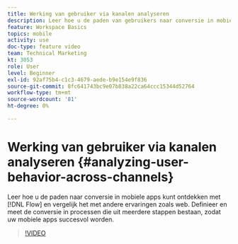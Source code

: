 ```yaml
---
title: Werking van gebruiker via kanalen analyseren
description: Leer hoe u de paden van gebruikers naar conversie in mobiele apps kunt ontdekken met behulp van Flow en deze kunt vergelijken met andere ervaringen, zoals web. Definieer en meet de conversie in processen die uit meerdere stappen bestaan, zodat uw mobiele apps succesvol worden.
feature: Workspace Basics
topics: mobile
activity: use
doc-type: feature video
team: Technical Marketing
kt: 3053
role: User
level: Beginner
exl-id: 92af75b4-c1c3-4679-aede-b9e154e9f836
source-git-commit: 8fc641743bc9e07b838a22ca64ccc15344d52764
workflow-type: tm+mt
source-wordcount: '81'
ht-degree: 0%

---
```


# Werking van gebruiker via kanalen analyseren {#analyzing-user-behavior-across-channels}

Leer hoe u de paden naar conversie in mobiele apps kunt ontdekken met [!DNL Flow] en vergelijk het met andere ervaringen zoals web. Definieer en meet de conversie in processen die uit meerdere stappen bestaan, zodat uw mobiele apps succesvol worden.

>[!VIDEO](https://video.tv.adobe.com/v/27824/?quality=12&learn=on)

